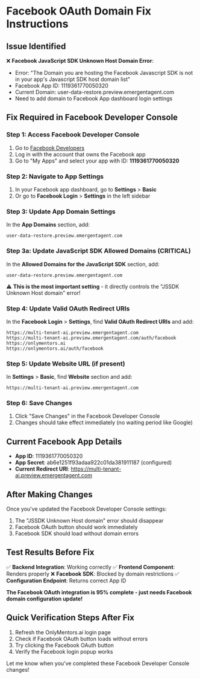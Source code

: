 # Facebook OAuth Domain Fix Instructions

## Issue Identified
❌ **Facebook JavaScript SDK Unknown Host Domain Error**: 
- Error: "The Domain you are hosting the Facebook Javascript SDK is not in your app's Javascript SDK host domain list"
- Facebook App ID: 1119361770050320
- Current Domain: user-data-restore.preview.emergentagent.com
- Need to add domain to Facebook App dashboard login settings

## Fix Required in Facebook Developer Console

### Step 1: Access Facebook Developer Console
1. Go to [Facebook Developers](https://developers.facebook.com/)
2. Log in with the account that owns the Facebook app
3. Go to "My Apps" and select your app with ID: **1119361770050320**

### Step 2: Navigate to App Settings
1. In your Facebook app dashboard, go to **Settings** > **Basic**
2. Or go to **Facebook Login** > **Settings** in the left sidebar

### Step 3: Update App Domain Settings
In the **App Domains** section, add:
```
user-data-restore.preview.emergentagent.com
```

### Step 3a: Update JavaScript SDK Allowed Domains (CRITICAL)
In the **Allowed Domains for the JavaScript SDK** section, add:
```
user-data-restore.preview.emergentagent.com
```
⚠️ **This is the most important setting** - it directly controls the "JSSDK Unknown Host domain" error!

### Step 4: Update Valid OAuth Redirect URIs
In the **Facebook Login** > **Settings**, find **Valid OAuth Redirect URIs** and add:
```
https://multi-tenant-ai.preview.emergentagent.com
https://multi-tenant-ai.preview.emergentagent.com/auth/facebook
https://onlymentors.ai
https://onlymentors.ai/auth/facebook
```

### Step 5: Update Website URL (if present)
In **Settings** > **Basic**, find **Website** section and add:
```
https://multi-tenant-ai.preview.emergentagent.com
```

### Step 6: Save Changes
1. Click "Save Changes" in the Facebook Developer Console
2. Changes should take effect immediately (no waiting period like Google)

## Current Facebook App Details
- **App ID**: 1119361770050320
- **App Secret**: ab6e1251f93adaa922c01da381911187 (configured)
- **Current Redirect URI**: https://multi-tenant-ai.preview.emergentagent.com

## After Making Changes
Once you've updated the Facebook Developer Console settings:
1. The "JSSDK Unknown Host domain" error should disappear
2. Facebook OAuth button should work immediately
3. Facebook SDK should load without domain errors

## Test Results Before Fix
✅ **Backend Integration**: Working correctly
✅ **Frontend Component**: Renders properly
❌ **Facebook SDK**: Blocked by domain restrictions
✅ **Configuration Endpoint**: Returns correct App ID

**The Facebook OAuth integration is 95% complete - just needs Facebook domain configuration update!**

## Quick Verification Steps After Fix
1. Refresh the OnlyMentors.ai login page
2. Check if Facebook OAuth button loads without errors
3. Try clicking the Facebook OAuth button
4. Verify the Facebook login popup works

Let me know when you've completed these Facebook Developer Console changes!